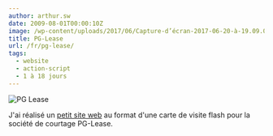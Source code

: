 ```yaml
---
author: arthur.sw
date: 2009-08-01T00:00:10Z
image: /wp-content/uploads/2017/06/Capture-d’écran-2017-06-20-à-19.09.08-thumb.png
title: PG-Lease
url: /fr/pg-lease/
tags:
  - website
  - action-script
  - 1 à 18 jours
---
```


![PG Lease](/wp-content/uploads/2017/06/Capture-d’écran-2017-06-20-à-19.09.08.png)
 

J'ai réalisé un [petit site web](http://pglease.com/) au format d'une carte de visite flash pour la société de courtage PG-Lease.